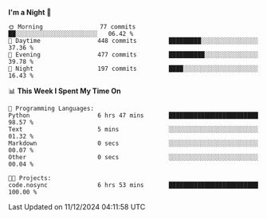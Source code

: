 <!--START_SECTION:waka-->
**I'm a Night 🦉** 

```text
🌞 Morning                77 commits          ██░░░░░░░░░░░░░░░░░░░░░░░   06.42 % 
🌆 Daytime                448 commits         █████████░░░░░░░░░░░░░░░░   37.36 % 
🌃 Evening                477 commits         ██████████░░░░░░░░░░░░░░░   39.78 % 
🌙 Night                  197 commits         ████░░░░░░░░░░░░░░░░░░░░░   16.43 % 
```


📊 **This Week I Spent My Time On** 

```text
💬 Programming Languages: 
Python                   6 hrs 47 mins       █████████████████████████   98.57 % 
Text                     5 mins              ░░░░░░░░░░░░░░░░░░░░░░░░░   01.32 % 
Markdown                 0 secs              ░░░░░░░░░░░░░░░░░░░░░░░░░   00.07 % 
Other                    0 secs              ░░░░░░░░░░░░░░░░░░░░░░░░░   00.04 % 

🐱‍💻 Projects: 
code.nosync              6 hrs 53 mins       █████████████████████████   100.00 % 
```


 Last Updated on 11/12/2024 04:11:58 UTC
<!--END_SECTION:waka-->
